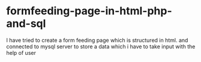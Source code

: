 # formfeeding-page-in-html-php-and-sql
I have tried to create a form feeding page which is structured in html. and connected to mysql server to store a data which i have to take input with the help of user
